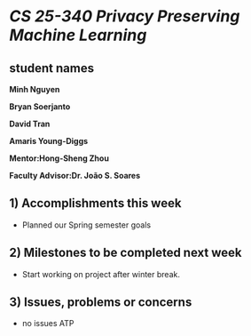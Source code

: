 # *CS 25-340 Privacy Preserving Machine Learning*

## student names
**Minh Nguyen**

**Bryan Soerjanto** 

**David Tran**

**Amaris Young-Diggs**

**Mentor:Hong-Sheng Zhou**

**Faculty Advisor:Dr. João S. Soares**

## 1) Accomplishments this week ##
   - Planned our Spring semester goals

## 2) Milestones to be completed next week ##
   - Start working on project after winter break.

## 3) Issues, problems or concerns ##
   - no issues ATP
   



